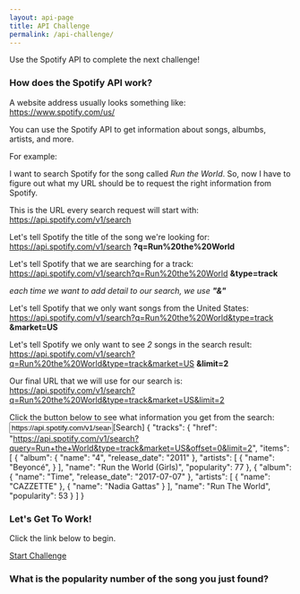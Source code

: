 ```yaml
---
layout: api-page
title: API Challenge
permalink: /api-challenge/
---
```


Use the Spotify API to complete the next challenge!

### How does the Spotify API work?
A website address usually looks something like: 
https://www.spotify.com/us/

You can use the Spotify API to get information about songs, albumbs, artists, and more. 

For example:

I want to search Spotify for the song called *Run the World*. So, now I have to figure out what my URL should be to request the right information from Spotify. 

This is the URL every search request will start with:
https://api.spotify.com/v1/search

Let's tell Spotify the title of the song we're looking for:
https://api.spotify.com/v1/search **?q=Run%20the%20World**

Let's tell Spotify that we are searching for a track:
https://api.spotify.com/v1/search?q=Run%20the%20World **&type=track**

*each time we want to add detail to our search, we use **"&"***

Let's tell Spotify that we only want songs from the United States:
https://api.spotify.com/v1/search?q=Run%20the%20World&type=track **&market=US**

Let's tell Spotify we only want to see *2* songs in the search result:
https://api.spotify.com/v1/search?q=Run%20the%20World&type=track&market=US **&limit=2**

Our final URL that we will use for our search is:
https://api.spotify.com/v1/search?q=Run%20the%20World&type=track&market=US&limit=2


Click the button below to see what information you get from the search:
<input type="text" id="url" value="https://api.spotify.com/v1/search?q=Run%20the%20World&type=track&market=US&limit=2"/>[Search]
{
  "tracks": {
    "href": "https://api.spotify.com/v1/search?query=Run+the+World&type=track&market=US&offset=0&limit=2",
    "items": [
      {
        "album": {
          "name": "4",
          "release_date": "2011"
        },
        "artists": [
          {
            "name": "Beyoncé",
          }
        ],
        "name": "Run the World (Girls)",
        "popularity": 77
      },
      {
        "album": {
          "name": "Time",
          "release_date": "2017-07-07"
        },
        "artists": [
          {
            "name": "CAZZETTE"
          },
          {
            "name": "Nadia Gattas"
          }
        ],
        "name": "Run The World",
        "popularity": 53
      }
    ]
}


### Let's Get To Work!

Click the link below to begin. 

<a href="http://localhost:8888/" target="_blank">Start Challenge</a>

### What is the popularity number of the song you just found?

